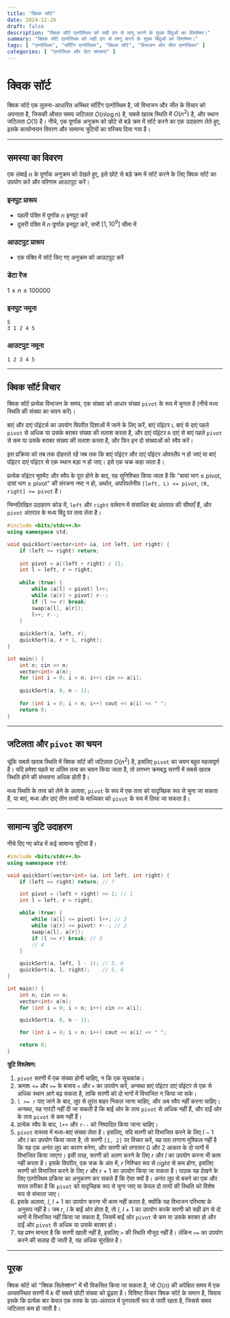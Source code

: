 ```yaml
---
title: "क्विक सॉर्ट"
date: 2024-12-26
draft: false
description: "क्विक सॉर्ट एल्गोरिथम को सही ढंग से लागू करने के मुख्य बिंदुओं का विश्लेषण।"
summary: "क्विक सॉर्ट एल्गोरिथम को सही ढंग से लागू करने के मुख्य बिंदुओं का विश्लेषण।"
tags: [ "एल्गोरिथम", "सॉर्टिंग एल्गोरिथम", "क्विक सॉर्ट", "विभाजन और जीत एल्गोरिथम" ]
categories: [ "एल्गोरिथम और डेटा संरचना" ]
---
```


# क्विक सॉर्ट

क्विक सॉर्ट एक तुलना-आधारित अस्थिर सॉर्टिंग एल्गोरिथम है, जो विभाजन और जीत के विचार को अपनाता है, जिसकी औसत समय जटिलता $O(n\log n)$ है, सबसे खराब स्थिति में $O(n^2)$ है, और स्थान जटिलता $O(1)$ है। नीचे, एक पूर्णांक अनुक्रम को छोटे से बड़े क्रम में सॉर्ट करने का एक उदाहरण लेते हुए, इसके कार्यान्वयन विवरण और सामान्य त्रुटियों का परिचय दिया गया है।

---

## समस्या का विवरण

एक लंबाई $n$ के पूर्णांक अनुक्रम को देखते हुए, इसे छोटे से बड़े क्रम में सॉर्ट करने के लिए क्विक सॉर्ट का उपयोग करें और परिणाम आउटपुट करें।

### इनपुट प्रारूप

- पहली पंक्ति में पूर्णांक $n$ इनपुट करें
- दूसरी पंक्ति में $n$ पूर्णांक इनपुट करें, सभी $[1,10^9]$ सीमा में

### आउटपुट प्रारूप

- एक पंक्ति में सॉर्ट किए गए अनुक्रम को आउटपुट करें

### डेटा रेंज

$1 \leq n \leq 100000$

### इनपुट नमूना

```
5
3 1 2 4 5
```

### आउटपुट नमूना

```
1 2 3 4 5
```

---

## क्विक सॉर्ट विचार

क्विक सॉर्ट प्रत्येक विभाजन के समय, एक संख्या को आधार संख्या `pivot` के रूप में चुनता है (नीचे मध्य स्थिति की संख्या का चयन करें)।

बाएं और दाएं पॉइंटर्स का उपयोग विपरीत दिशाओं में जाने के लिए करें, बाएं पॉइंटर `L` बाएं से दाएं पहले `pivot` से अधिक या उसके बराबर संख्या की तलाश करता है, और दाएं पॉइंटर `R` दाएं से बाएं पहले `pivot` से कम या उसके बराबर संख्या की तलाश करता है, और फिर इन दो संख्याओं को स्वैप करें।

इस प्रक्रिया को तब तक दोहराते रहें जब तक कि बाएं पॉइंटर और दाएं पॉइंटर ओवरलैप न हो जाएं या बाएं पॉइंटर दाएं पॉइंटर से एक स्थान बड़ा न हो जाए। इसे एक चक्र कहा जाता है।

प्रत्येक पॉइंटर मूवमेंट और स्वैप के पूरा होने के बाद, यह सुनिश्चित किया जाता है कि "बायां भाग ≤ pivot, दायां भाग ≥ pivot" की संरचना नष्ट न हो, अर्थात, अपरिवर्तनीय `[left, L) <= pivot`, `(R, right] >= pivot` है।

निम्नलिखित उदाहरण कोड में, `left` और `right` वर्तमान में संसाधित बंद अंतराल की सीमाएँ हैं, और `pivot` अंतराल के मध्य बिंदु पर तत्व लेता है।

```cpp
#include <bits/stdc++.h>
using namespace std;

void quickSort(vector<int> &a, int left, int right) {
    if (left >= right) return;
    
    int pivot = a[(left + right) / 2];
    int l = left, r = right;
    
    while (true) {
        while (a[l] < pivot) l++;
        while (a[r] > pivot) r--;
        if (l >= r) break;
        swap(a[l], a[r]);
        l++; r--;
    }
    
    quickSort(a, left, r);
    quickSort(a, r + 1, right);
}

int main() {
    int n; cin >> n;
    vector<int> a(n);
    for (int i = 0; i < n; i++) cin >> a[i];
    
    quickSort(a, 0, n - 1);
    
    for (int i = 0; i < n; i++) cout << a[i] << " ";
    return 0;
}
```

---

## जटिलता और `pivot` का चयन

चूंकि सबसे खराब स्थिति में क्विक सॉर्ट की जटिलता $O(n^2)$ है, इसलिए `pivot` का चयन बहुत महत्वपूर्ण है। यदि हमेशा पहले या अंतिम तत्व का चयन किया जाता है, तो लगभग क्रमबद्ध सरणी में सबसे खराब स्थिति होने की संभावना अधिक होती है।

मध्य स्थिति के तत्व को लेने के अलावा, `pivot` के रूप में एक तत्व को यादृच्छिक रूप से चुना जा सकता है, या बाएं, मध्य और दाएं तीन तत्वों के माध्यिका को `pivot` के रूप में लिया जा सकता है।

---

## सामान्य त्रुटि उदाहरण

नीचे दिए गए कोड में कई सामान्य त्रुटियां हैं।

```cpp
#include <bits/stdc++.h>
using namespace std;

void quickSort(vector<int> &a, int left, int right) {
    if (left == right) return; // 7

    int pivot = (left + right) >> 1; // 1
    int l = left, r = right;

    while (true) {
        while (a[l] <= pivot) l++; // 2
        while (a[r] >= pivot) r--; // 2
        swap(a[l], a[r]);
        if (l >= r) break; // 3
        // 4
    }

    quickSort(a, left, l - 1); // 5, 6
    quickSort(a, l, right);    // 5, 6
}

int main() {
    int n; cin >> n;
    vector<int> a(n);
    for (int i = 0; i < n; i++) cin >> a[i];

    quickSort(a, 0, n - 1);

    for (int i = 0; i < n; i++) cout << a[i] << " ";

    return 0;
}
```

**त्रुटि विश्लेषण:**

1. `pivot` सरणी में एक संख्या होनी चाहिए, न कि एक सूचकांक।
2. क्रमशः `<=` और `>=` के बजाय `<` और `>` का उपयोग करें, अन्यथा बाएं पॉइंटर दाएं पॉइंटर से एक से अधिक स्थान आगे बढ़ सकता है, ताकि सरणी को दो भागों में विभाजित न किया जा सके।
3. `l >= r` पाए जाने के बाद, लूप से तुरंत बाहर निकल जाना चाहिए, और अब स्वैप नहीं करना चाहिए। अन्यथा, यह गारंटी नहीं दी जा सकती है कि बाईं ओर के तत्व `pivot` से अधिक नहीं हैं, और दाईं ओर के तत्व `pivot` से कम नहीं हैं।
4. प्रत्येक स्वैप के बाद, `l++` और `r--` को निष्पादित किया जाना चाहिए।
5. `pivot` वास्तव में मध्य-बाएं संख्या लेता है। इसलिए, यदि सरणी को विभाजित करने के लिए $l - 1$ और $l$ का उपयोग किया जाता है, तो सरणी `[1, 2]` पर विचार करें, यह पता लगाना मुश्किल नहीं है कि यह एक अनंत लूप का कारण बनेगा, और सरणी को लगातार 0 और 2 आकार के दो भागों में विभाजित किया जाएगा। इसी तरह, सरणी को अलग करने के लिए $r$ और $l$ का उपयोग करना भी काम नहीं करता है। इसके विपरीत, एक चक्र के अंत में, $r$ निश्चित रूप से $right$ से कम होगा, इसलिए सरणी को विभाजित करने के लिए $r$ और $r+1$ का उपयोग किया जा सकता है। पाठक यह देखने के लिए एल्गोरिथम प्रक्रिया का अनुकरण कर सकते हैं कि ऐसा क्यों है। अनंत लूप से बचने का एक और सरल तरीका है कि `pivot` को यादृच्छिक रूप से चुना जाए या केवल दो तत्वों की स्थिति को विशेष रूप से संभाला जाए।
6. इसके अलावा, $l$, $l+1$ का उपयोग करना भी काम नहीं करता है, क्योंकि यह विभाजन परिभाषा के अनुरूप नहीं है। जब $r$, $l$ के बाईं ओर होता है, तो $l$, $l+1$ का उपयोग करके सरणी को सही ढंग से दो भागों में विभाजित नहीं किया जा सकता है, जिसमें बाईं ओर `pivot` से कम या उसके बराबर हो और दाईं ओर `pivot` से अधिक या उसके बराबर हो।
7. यह प्रश्न मानता है कि सरणी खाली नहीं है, इसलिए `>` की स्थिति मौजूद नहीं है। लेकिन `>=` का उपयोग करने की सलाह दी जाती है, यह अधिक सुरक्षित है।

---

## पूरक

क्विक सॉर्ट को "क्विक सिलेक्शन" में भी विकसित किया जा सकता है, जो $O(n)$ की अपेक्षित समय में एक अव्यवस्थित सरणी में $k$ वीं सबसे छोटी संख्या को ढूंढता है। विशिष्ट विचार क्विक सॉर्ट के समान है, सिवाय इसके कि प्रत्येक बार केवल एक तरफ के उप-अंतराल में पुनरावर्ती रूप से जारी रहता है, जिससे समय जटिलता कम हो जाती है।